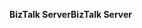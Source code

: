<span data-ttu-id="65217-101">**BizTalk Server**</span><span class="sxs-lookup"><span data-stu-id="65217-101">**BizTalk Server**</span></span>